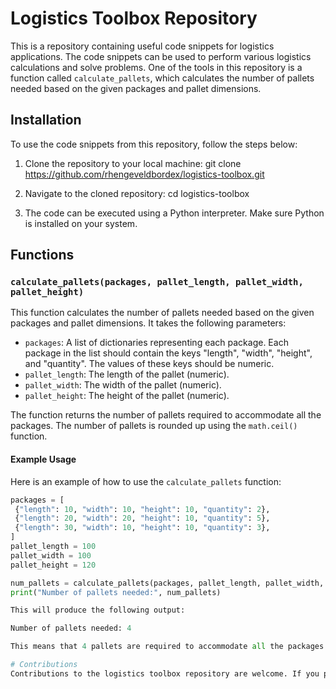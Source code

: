 # Logistics Toolbox Repository

This is a repository containing useful code snippets for logistics applications. The code snippets can be used to perform various logistics calculations and solve problems. One of the tools in this repository is a function called `calculate_pallets`, which calculates the number of pallets needed based on the given packages and pallet dimensions.

## Installation

To use the code snippets from this repository, follow the steps below:

1. Clone the repository to your local machine:
git clone https://github.com/rhengeveldbordex/logistics-toolbox.git

2. Navigate to the cloned repository:
cd logistics-toolbox


3. The code can be executed using a Python interpreter. Make sure Python is installed on your system.

## Functions

### `calculate_pallets(packages, pallet_length, pallet_width, pallet_height)`

This function calculates the number of pallets needed based on the given packages and pallet dimensions. It takes the following parameters:

- `packages`: A list of dictionaries representing each package. Each package in the list should contain the keys "length", "width", "height", and "quantity". The values of these keys should be numeric.
- `pallet_length`: The length of the pallet (numeric).
- `pallet_width`: The width of the pallet (numeric).
- `pallet_height`: The height of the pallet (numeric).

The function returns the number of pallets required to accommodate all the packages. The number of pallets is rounded up using the `math.ceil()` function.

#### Example Usage

Here is an example of how to use the `calculate_pallets` function:

```python
packages = [
 {"length": 10, "width": 10, "height": 10, "quantity": 2},
 {"length": 20, "width": 20, "height": 10, "quantity": 5},
 {"length": 30, "width": 10, "height": 10, "quantity": 3},
]
pallet_length = 100
pallet_width = 100
pallet_height = 120

num_pallets = calculate_pallets(packages, pallet_length, pallet_width, pallet_height)
print("Number of pallets needed:", num_pallets)

This will produce the following output:

Number of pallets needed: 4

This means that 4 pallets are required to accommodate all the packages according to the given dimensions.

# Contributions
Contributions to the logistics toolbox repository are welcome. If you propose an improvement or want to add a new feature, you can submit a pull request with your changes. Make sure your changes are well-documented and tested.